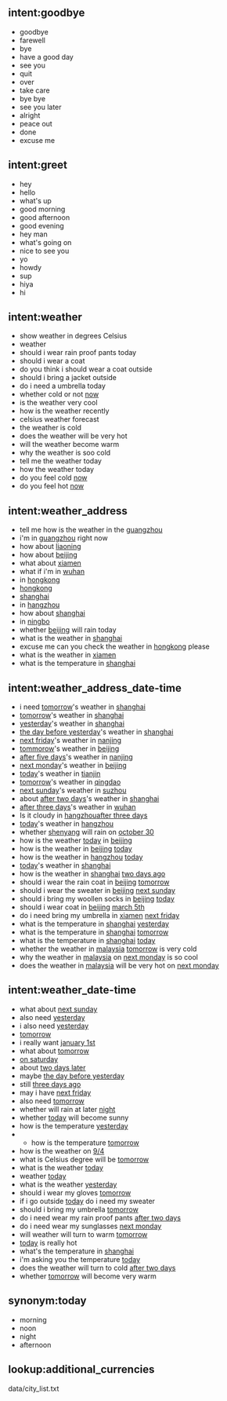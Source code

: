 ## intent:goodbye
- goodbye
- farewell
- bye
- have a good day
- see you
- quit
- over
- take care
- bye bye
- see you later
- alright
- peace out
- done
- excuse me

## intent:greet
- hey
- hello
- what's up
- good morning
- good afternoon
- good evening
- hey man
- what's going on
- nice to see you
- yo
- howdy
- sup
- hiya
- hi

## intent:weather
- show weather in degrees Celsius
- weather
- should i wear rain proof pants today
- should i wear a coat
- do you think i should wear a coat outside
- should i bring a jacket outside
- do i need a umbrella today
- whether cold or not [now](date-time)
- is the weather very cool
- how is the weather recently
- celsius weather forecast
- the weather is cold
- does the weather will be very hot
- will the weather become warm
- why the weather is soo cold
- tell me the weather today
- how the weather today
- do you feel cold [now](date-time)
- do you feel hot [now](date-time)

## intent:weather_address
- tell me how is the weather in the [guangzhou](address)
- i'm in [guangzhou](address) right now
- how about [liaoning](address)
- how about [beijing](address)
- what about [xiamen](address)
- what if i'm in [wuhan](address)
- in [hongkong](address)
- [hongkong](address)
- [shanghai](address)
- in [hangzhou](address)
- how about [shanghai](address)
- in [ningbo](address)
- whether [beijing](address) will rain today
- what is the weather in [shanghai](address)
- excuse me can you check the weather in [hongkong](address) please
- what is the weather in [xiamen](address)
- what is the temperature in [shanghai](address)

## intent:weather_address_date-time
- i need [tomorrow](date-time)'s weather in [shanghai](address)
- [tomorrow](date-time)'s weather in [shanghai](address)
- [yesterday](date-time)'s weather in [shanghai](address)
- [the day before yesterday](date-time)'s weather in [shanghai](address)
- [next friday](date-time)'s weather in [nanjing](address)
- [tommorow](date-time)'s weather in [beijing](address)
- [after five days](date-time)'s weather in [nanjing](address)
- [next monday](date-time)'s weather in [beijing](address)
- [today](date-time)'s weather in [tianjin](address)
- [tomorrow](date-time)'s weather in [qingdao](address)
- [next sunday](date-time)'s weather in [suzhou](address)
- about [after two days](date-time)'s weather in [shanghai](address)
- [after three days](date-time)'s weather in [wuhan](address)
- Is it cloudy in [hangzhou](address)[after three days](date-time)
- [today](date-time)'s weather in [hangzhou](address)
- whether [shenyang](address) will rain on [october 30](date-time)
- how is the weather [today](date-time) in [beijing](address)
- how is the weather in [beijing](address) [today](date-time)
- how is the weather in [hangzhou](address) [today](date-time)
- [today](date-time)'s weather in [shanghai](address)
- how is the weather in [shanghai](address) [two days ago](date-time)
- should i wear the rain coat in [beijing](address) [tomorrow](date-time)
- should i wear the sweater in [beijing](address) [next sunday](date-time)
- should i bring my woollen socks in [beijing](address) [today](date-time)
- should i wear coat in [beijing](address) [march 5th](date-time)
- do i need bring my umbrella in [xiamen](address) [next friday](date-time)
- what is the temperature in [shanghai](address) [yesterday](date-time)
- what is the temperature in [shanghai](address) [tomorrow](date-time)
- what is the temperature in [shanghai](address) [today](date-time)
- whether the weather in [malaysia](address) [tomorrow](date-time) is very cold
- why the weather in [malaysia](address) on [next monday](date-time) is so cool
- does the weather in [malaysia](address) will be very hot on [next monday](date-time)

## intent:weather_date-time
- what about [next sunday](date-time)
- also need [yesterday](date-time)
- i also need [yesterday](date-time)
- [tomorrow](date-time)
- i really want [january 1st](date-time)
- what about [tomorrow](date-time)
- [on saturday](date-time)
- about [two days later](date-time)
- maybe [the day before yesterday](date-time)
- still [three days ago](date-time)
- may i have [next friday](date-time)
- also need [tomorrow](date-time)
- whether will rain at later [night](date-time)
- whether [today](date-time) will become sunny
- how is the temperature [yesterday](date-time)
- - how is the temperature [tomorrow](date-time)
- how is the weather on [9/4](date-time)
- what is Celsius degree will be [tomorrow](date-time)
- what is the weather [today](date-time)
- weather [today](date-time)
- what is the weather [yesterday](date-time)
- should i wear my gloves [tomorrow](date-time)
- if i go outside [today](date-time) do i need my sweater
- should i bring my umbrella [tomorrow](date-time)
- do i need wear my rain proof pants [after two days](date-time)
- do i need wear my sunglasses [next monday](date-time)
- will weather will turn to warm [tomorrow](date-time)
- [today](date-time) is really hot
- what's the temperature in [shanghai](address)
- i'm asking you the temperature [today](date-time)
- does the weather will turn to cold [after two days](date-time)
- whether [tomorrow](date-time) will become very warm

## synonym:today
- morning
- noon
- night
- afternoon

## lookup:additional_currencies  <!-- no list to specify lookup table file -->
data/city_list.txt
